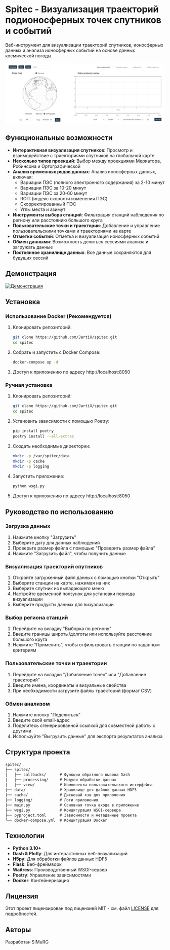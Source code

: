 # Spitec - Визуализация траекторий подионосферных точек спутников и событий

Веб-инструмент для визуализации траекторий спутников, ионосферных данных и анализа ионосферных событий на основе данных космической погоды.

![Снимок экрана Spitec](/docs/images/demonstration.png)

## Функциональные возможности

- **Интерактивная визуализация спутников**: Просмотр и взаимодействие с траекториями спутников на глобальной карте
- **Несколько типов проекций**: Выбор между проекциями Меркатора, Робинсона и Ортографической
- **Анализ временных рядов данных**: Анализ ионосферных данных, включая:
  - Вариации ПЭС (полного электронного содержания) за 2-10 минут
  - Вариации ПЭС за 10-20 минут
  - Вариации ПЭС за 20-60 минут
  - ROTI (индекс скорости изменения ПЭС)
  - Скорректированный ПЭС
  - Углы места и азимут
- **Инструменты выбора станций**: Фильтрация станций наблюдения по региону или расстоянию большого круга
- **Пользовательские точки и траектории**: Добавление и управление пользовательскими точками и траекториями на карте
- **Отметки событий**: Отметка и визуализация ионосферных событий
- **Обмен данными**: Возможность делиться сессиями анализа и загружать данные
- **Постоянное хранилище данных**: Все данные сохраняются для будущих сессий

## Демонстрация

[![Демонстрация](https://img.shields.io/badge/%D0%94%D0%B5%D0%BC%D0%BE%D0%BD%D1%81%D1%82%D1%80%D0%B0%D1%86%D0%B8%D1%8F-%D0%9F%D0%B5%D1%80%D0%B5%D0%B9%D1%82%D0%B8-brightgreen)](https://spitec.onrender.com)

## Установка

### Использование Docker (Рекомендуется)

1. Клонировать репозиторий:
   ```bash
   git clone https://github.com/JartiX/spitec.git
   cd spitec
   ```

2. Собрать и запустить с Docker Compose:
   ```bash
   docker-compose up -d
   ```

3. Доступ к приложению по адресу http://localhost:8050

### Ручная установка

1. Клонировать репозиторий:
   ```bash
   git clone https://github.com/JartiX/spitec.git
   cd spitec
   ```

2. Установить зависимости с помощью Poetry:
   ```bash
   pip install poetry
   poetry install --all-extras
   ```

3. Создать необходимые директории:
   ```bash
   mkdir -p /var/spitec/data
   mkdir -p cache
   mkdir -p logging
   ```

4. Запустить приложение:
   ```bash
   python wsgi.py
   ```

5. Доступ к приложению по адресу http://localhost:8050

## Руководство по использованию

### Загрузка данных

1. Нажмите кнопку "Загрузить"
2. Выберите дату для данных наблюдений
3. Проверьте размер файла с помощью "Проверить размер файла"
4. Нажмите "Загрузить файл", чтобы получить данные

### Визуализация траекторий спутников

1. Откройте загруженный файл данных с помощью кнопки "Открыть"
2. Выберите станции на карте, нажимая на них
3. Выберите спутник из выпадающего меню
4. Настройте временной ползунок для установки периода визуализации
5. Выберите продукты данных для визуализации

### Выбор региона станций

1. Перейдите на вкладку "Выборка по региону"
2. Введите границы широты/долготы или используйте расстояние большого круга
3. Нажмите "Применить", чтобы отфильтровать станции по заданным критериям

### Пользовательские точки и траектории

1. Перейдите на вкладки "Добавление точек" или "Добавление траекторий"
2. Введите имена, координаты и визуальные свойства
3. При необходимости загрузите файлы траекторий (формат CSV)

### Обмен анализом

1. Нажмите кнопку "Поделиться"
2. Введите свой email-адрес
3. Поделитесь сгенерированной ссылкой для совместной работы с другими
4. Используйте "Выгрузить данные" для экспорта результатов анализа

## Структура проекта

```
spitec/
├── spitec/
│   ├── callbacks/      # Функции обратного вызова Dash
│   ├── processing/     # Модули обработки данных
│   ├── view/           # Компоненты пользовательского интерфейса
├── data/               # Хранилище для файлов данных HDF5
├── cache/              # Дисковый кэш для приложения
├── logging/            # Логи приложения
├── main.py             # Основная точка входа в приложение
├── wsgi.py             # Конфигурация WSGI-сервера
├── pyproject.toml      # Зависимости и метаданные проекта
└── docker-compose.yml  # Конфигурация Docker
```

## Технологии

- **Python 3.10+**
- **Dash & Plotly**: Для интерактивных веб-визуализаций
- **H5py**: Для обработки файлов данных HDF5
- **Flask**: Веб-фреймворк
- **Waitress**: Производственный WSGI-сервер
- **Poetry**: Управление зависимостями
- **Docker**: Контейнеризация

## Лицензия

Этот проект лицензирован под лицензией MIT - см. файл [LICENSE](LICENSE) для подробностей.

## Авторы

Разработан SIMuRG